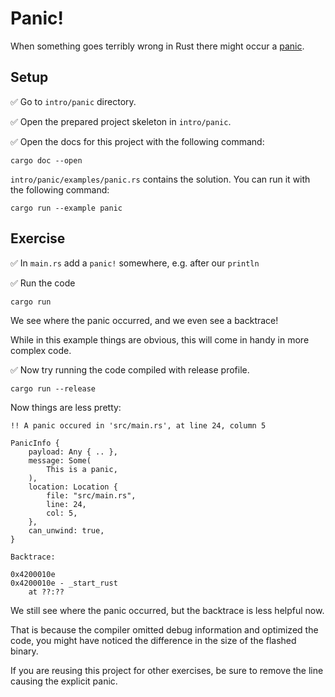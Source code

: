 # Panic!

When something goes terribly wrong in Rust there might occur a [panic].


## Setup

✅ Go to `intro/panic` directory.

✅ Open the prepared project skeleton in `intro/panic`.

✅ Open the docs for this project with the following command:

```
cargo doc --open
```

`intro/panic/examples/panic.rs` contains the solution. You can run it with the following command:

```shell
cargo run --example panic
```

## Exercise

✅ In `main.rs` add a `panic!` somewhere, e.g. after our `println`

✅ Run the code

```shell
cargo run
```

We see where the panic occurred, and we even see a backtrace!

While in this example things are obvious, this will come in handy in more complex code.

✅ Now try running the code compiled with release profile.

```shell
cargo run --release
```

Now things are less pretty:
```text
!! A panic occured in 'src/main.rs', at line 24, column 5

PanicInfo {
    payload: Any { .. },
    message: Some(
        This is a panic,
    ),
    location: Location {
        file: "src/main.rs",
        line: 24,
        col: 5,
    },
    can_unwind: true,
}

Backtrace:

0x4200010e
0x4200010e - _start_rust
    at ??:??
```

We still see where the panic occurred, but the backtrace is less helpful now.

That is because the compiler omitted debug information and optimized the code,
you might have noticed the difference in the size of the flashed binary.

If you are reusing this project for other exercises, be sure to remove the line causing the explicit panic.

[panic]: https://doc.rust-lang.org/book/ch09-01-unrecoverable-errors-with-panic.html

